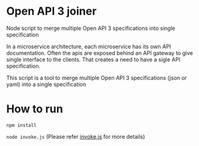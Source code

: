 # Open API 3 joiner
Node script to merge multiple Open API 3 specifications into single specification

In a microservice architecture, each microservice has its own API documentation.
Often the apis are exposed behind an API gateway to give single interface to the clients.
That creates a need to have a sigle API specification.

This script is a tool to merge multiple Open API 3 specifications (json or yaml) 
into a single specification

# How to run
`npm install`

`node invoke.js`
(Please refer [invoke,js](./invoke.js) for more details)

